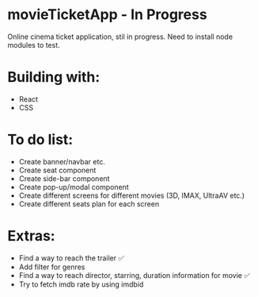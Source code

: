 # movieTicketApp - In Progress

Online cinema ticket application, stil in progress. Need to install node modules to test.

# Building with:
- React
- CSS

# To do list:
- Create banner/navbar etc.
- Create seat component
- Create side-bar component
- Create pop-up/modal component
- Create different screens for different movies (3D, IMAX, UltraAV etc.)
- Create different seats plan for each screen

# Extras:
- Find a way to reach the trailer :white_check_mark:
- Add filter for genres
- Find a way to reach director, starring, duration information for movie :white_check_mark:
- Try to fetch imdb rate by using imdbid
